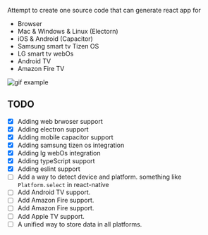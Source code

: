 Attempt to create one source code that can generate react app for 
- Browser 
- Mac & Windows & Linux (Electorn)
- iOS & Android (Capacitor)
- Samsung smart tv Tizen OS
- LG smart tv webOs
- Android TV
- Amazon Fire TV

![gif example](https://user-images.githubusercontent.com/24798045/115632381-42c5de00-a310-11eb-8ca6-16a35c70b136.gif)


## TODO 
- [x] Adding web brwoser support
- [x] Adding electron support
- [x] Adding mobile capacitor support
- [x] Adding samsung tizen os integration
- [x] Adding lg webOs integration
- [x] Adding typeScript support
- [x] Adding eslint support
- [ ] Add a way to detect device and platform. something like `Platform.select` in react-native
- [ ] Add Android TV support.
- [ ] Add Amazon Fire support.
- [ ] Add Amazon Fire support.
- [ ] Add Apple TV support.
- [ ] A unified way to store data in all platforms.
